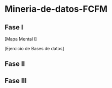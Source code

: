 # Mineria-de-datos-FCFM

## Fase I

[Mapa Mental I]

[Ejercicio de Bases de datos]
## Fase II


## Fase III
